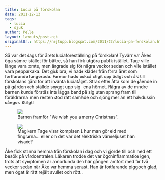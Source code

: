 ```yaml
---
title: Lucia på förskolan
date: 2011-12-13
tags: 
  - lucia
  - sjuk	
author: Pelle
layout: layouts/post.njk
originalUrl: https://nejtupp.blogspot.com/2011/12/lucia-pa-forskolan.html
---
```


Så var det dags för årets luciaföreställning på förskolan! Tyvärr var Åkes öga sämre istället för bättre, så han fick utgöra publik istället. Tage ville länge vara tomte, men ångrade sig för några veckor sedan och ville istället vara pepparkaka. Det gick bra, vi hade kläder från förra året som fortfarande fungerade. Farmor hade också stigit upp tidigt och åkt till förskolans gård för att invänta luciatåget. Strax efter åtta kom de gående in på gården och ställde snyggt upp sig i ena hörnet. Några av de mindre barnen kunde förstås inte lägga band på sig utan sprang fram till föräldrarna, men resten stod rätt samlade och sjöng mer än ett halvdussin sånger. Stiligt!

<figure>
	<img src="../../../img/2011/12/Lucia+pa%25CC%258A+fo%25CC%2588rskolan-_MG_0149.jpg">
	<figcaption>Barnen framför "We wish you a merry Christmas".</figcaption>
</figure>

<figure>
	<img src="../../../img/2011/12/Lucia+pa%25CC%258A+fo%25CC%2588rskolan-_MG_0172.jpg">
	<figcaption>Magikern Tage visar kompisen L hur man gör eld med fingrarna... eller om det var det elektriska värmeljuset han visade?</figcaption>
</figure>

Åke fick stanna hemma från förskolan i dag och vi gjorde till och med ett besök på vårdcentralen. Läkaren trodde det var ögoninflammation igen, trots att symptomen är annorlunda den här gången jämfört med för två veckor sedan när Åke var hemma senast. Han är fortfarande pigg och glad, men ögat är rätt rejält svullet och rött...
